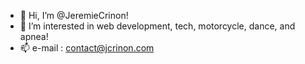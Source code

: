 - 👋 Hi, I’m @JeremieCrinon!
- 👀 I’m interested in web development, tech, motorcycle, dance, and apnea! 
- 📫 e-mail : contact@jcrinon.com

<!---
JeremieCrinon/JeremieCrinon is a ✨ special ✨ repository because its `README.md` (this file) appears on your GitHub profile.
You can click the Preview link to take a look at your changes.
--->
